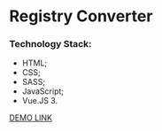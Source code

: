 # Registry Converter #

### Technology Stack: ###

* HTML;
* CSS;
* SASS;
* JavaScript;
* Vue.JS 3.

[DEMO LINK](https://GoldenSpade.github.io/vue_js_registry_converter/)
